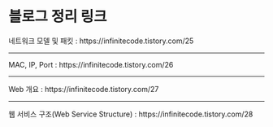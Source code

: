 # 블로그 정리 링크
<p>네트워크 모델 및 패킷 : https://infinitecode.tistory.com/25 </p>
<hr>
<p>MAC, IP, Port : https://infinitecode.tistory.com/26</p>
<hr>
<p>Web 개요 : https://infinitecode.tistory.com/27</p>
<hr>
<p>웹 서비스 구조(Web Service Structure) : https://infinitecode.tistory.com/28</p>

